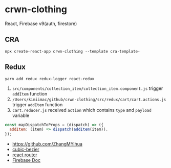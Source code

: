 # crwn-clothing

React, Firebase v9(auth, firestore)


## CRA
```shell
npx create-react-app crwn-clothing --template cra-template-
```

## Redux
```shell
yarn add redux redux-logger react-redux
```

1. `src/components/collection_item/collection_item.component.js`  trigger `addItem` function
2. `/Users/kimiimac/github/crwn-clothing/src/redux/cart/cart.actions.js` trigger `addItem` function
3. `cart.reducer.js` received `action` which contains `type` and `payload` variable

```javascript
const mapDispatchToProps = (dispatch) => ({
  addItem: (item) => dispatch(addItem(item)),
});
```

* https://github.com/ZhangMYihua
* [cubic-bezier](https://developer.mozilla.org/en-US/docs/Web/CSS/easing-function)
* [react router](https://reactrouter.com/web/guides/quick-start)
* [Firebase Doc](https://firebase.google.com/docs/web/setup?hl=en)